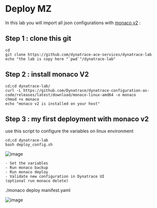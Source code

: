 #  Deploy MZ

In this lab you will import all json configurations with [monaco v2](https://www.dynatrace.com/support/help/manage/configuration-as-code) : 
    

## Step 1 : clone this git  

    cd
    git clone https://github.com/dynatrace-ace-services/dynatrace-lab
    echo "the lab is copy here "`pwd`"/dynatrace-lab"
    

## Step 2 : install monaco V2

    cd;cd dynatrace-lab/
    curl -L https://github.com/Dynatrace/dynatrace-configuration-as-code/releases/latest/download/monaco-linux-amd64 -o monaco
    chmod +x monaco
    echo "monaco v2 is installed on your host"
    
## Step 3 : my first deployment with monaco v2 
use this script to configure the variables on linux environment   

    cd;cd dynatrace-lab
    bash deploy_config.sh

![image](https://user-images.githubusercontent.com/40337213/234709653-0d377eea-7bf7-4bac-b49c-bf5b19414a89.png)

    - Set the variables
    - Run monaco backup
    - Run monaco deploy
    - Validate new configuration in Dynatrace UI
    (optional run monaco delete)
    
./monaco deploy manifest.yaml  

![image](https://user-images.githubusercontent.com/40337213/234711096-84d29528-21ba-4e4a-8f91-7af592f81e2e.png)
